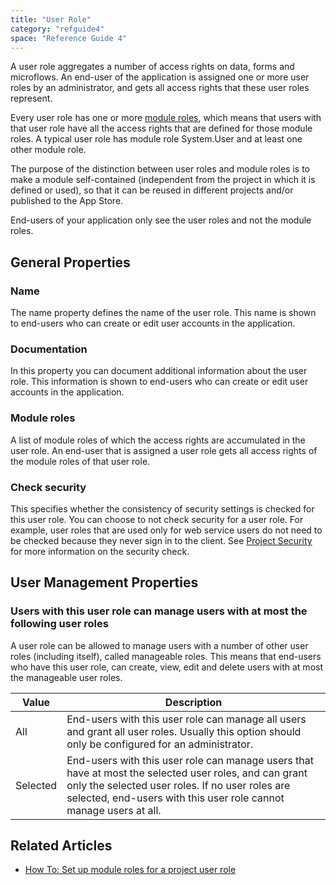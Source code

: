 ```yaml
---
title: "User Role"
category: "refguide4"
space: "Reference Guide 4"
---
```

A user role aggregates a number of access rights on data, forms and microflows. An end-user of the application is assigned one or more user roles by an administrator, and gets all access rights that these user roles represent.

Every user role has one or more [module roles](module-role), which means that users with that user role have all the access rights that are defined for those module roles. A typical user role has module role System.User and at least one other module role.

The purpose of the distinction between user roles and module roles is to make a module self-contained (independent from the project in which it is defined or used), so that it can be reused in different projects and/or published to the App Store.

End-users of your application only see the user roles and not the module roles.

## General Properties

### Name

The name property defines the name of the user role. This name is shown to end-users who can create or edit user accounts in the application.

### Documentation

In this property you can document additional information about the user role. This information is shown to end-users who can create or edit user accounts in the application.

### Module roles

A list of module roles of which the access rights are accumulated in the user role. An end-user that is assigned a user role gets all access rights of the module roles of that user role.

### Check security

This specifies whether the consistency of security settings is checked for this user role. You can choose to not check security for a user role. For example, user roles that are used only for web service users do not need to be checked because they never sign in to the client. See [Project Security](project-security) for more information on the security check.

## User Management Properties

### Users with this user role can manage users with at most the following user roles

A user role can be allowed to manage users with a number of other user roles (including itself), called manageable roles. This means that end-users who have this user role, can create, view, edit and delete users with at most the manageable user roles.

| Value | Description |
| --- | --- |
| All | End-users with this user role can manage all users and grant all user roles. Usually this option should only be configured for an administrator. |
| Selected | End-users with this user role can manage users that have at most the selected user roles, and can grant only the selected user roles. If no user roles are selected, end-users with this user role cannot manage users at all. |

## Related Articles

*   [How To: Set up module roles for a project user role](https://world.mendix.com/display/howto25/Set+up+module+roles+for+a+project+user+role)